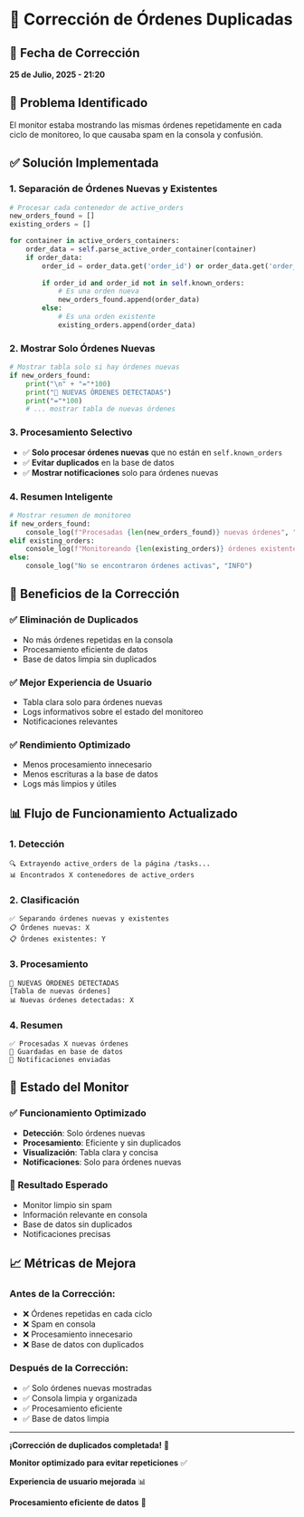 # 🔄 Corrección de Órdenes Duplicadas

## 📅 Fecha de Corrección
**25 de Julio, 2025 - 21:20**

## 🔧 Problema Identificado
El monitor estaba mostrando las mismas órdenes repetidamente en cada ciclo de monitoreo, lo que causaba spam en la consola y confusión.

## ✅ Solución Implementada

### **1. Separación de Órdenes Nuevas y Existentes**
```python
# Procesar cada contenedor de active_orders
new_orders_found = []
existing_orders = []

for container in active_orders_containers:
    order_data = self.parse_active_order_container(container)
    if order_data:
        order_id = order_data.get('order_id') or order_data.get('order_number') or order_data.get('task_id')
        
        if order_id and order_id not in self.known_orders:
            # Es una orden nueva
            new_orders_found.append(order_data)
        else:
            # Es una orden existente
            existing_orders.append(order_data)
```

### **2. Mostrar Solo Órdenes Nuevas**
```python
# Mostrar tabla solo si hay órdenes nuevas
if new_orders_found:
    print("\n" + "="*100)
    print("🎯 NUEVAS ÓRDENES DETECTADAS")
    print("="*100)
    # ... mostrar tabla de nuevas órdenes
```

### **3. Procesamiento Selectivo**
- ✅ **Solo procesar órdenes nuevas** que no están en `self.known_orders`
- ✅ **Evitar duplicados** en la base de datos
- ✅ **Mostrar notificaciones** solo para órdenes nuevas

### **4. Resumen Inteligente**
```python
# Mostrar resumen de monitoreo
if new_orders_found:
    console_log(f"Procesadas {len(new_orders_found)} nuevas órdenes", "SUCCESS")
elif existing_orders:
    console_log(f"Monitoreando {len(existing_orders)} órdenes existentes", "INFO")
else:
    console_log("No se encontraron órdenes activas", "INFO")
```

## 🎯 Beneficios de la Corrección

### **✅ Eliminación de Duplicados**
- No más órdenes repetidas en la consola
- Procesamiento eficiente de datos
- Base de datos limpia sin duplicados

### **✅ Mejor Experiencia de Usuario**
- Tabla clara solo para órdenes nuevas
- Logs informativos sobre el estado del monitoreo
- Notificaciones relevantes

### **✅ Rendimiento Optimizado**
- Menos procesamiento innecesario
- Menos escrituras a la base de datos
- Logs más limpios y útiles

## 📊 Flujo de Funcionamiento Actualizado

### **1. Detección**
```
🔍 Extrayendo active_orders de la página /tasks...
📊 Encontrados X contenedores de active_orders
```

### **2. Clasificación**
```
✅ Separando órdenes nuevas y existentes
📋 Órdenes nuevas: X
📋 Órdenes existentes: Y
```

### **3. Procesamiento**
```
🎯 NUEVAS ÓRDENES DETECTADAS
[Tabla de nuevas órdenes]
📊 Nuevas órdenes detectadas: X
```

### **4. Resumen**
```
✅ Procesadas X nuevas órdenes
💾 Guardadas en base de datos
🔔 Notificaciones enviadas
```

## 🚀 Estado del Monitor

### **✅ Funcionamiento Optimizado**
- **Detección**: Solo órdenes nuevas
- **Procesamiento**: Eficiente y sin duplicados
- **Visualización**: Tabla clara y concisa
- **Notificaciones**: Solo para órdenes nuevas

### **🎯 Resultado Esperado**
- Monitor limpio sin spam
- Información relevante en consola
- Base de datos sin duplicados
- Notificaciones precisas

## 📈 Métricas de Mejora

### **Antes de la Corrección:**
- ❌ Órdenes repetidas en cada ciclo
- ❌ Spam en consola
- ❌ Procesamiento innecesario
- ❌ Base de datos con duplicados

### **Después de la Corrección:**
- ✅ Solo órdenes nuevas mostradas
- ✅ Consola limpia y organizada
- ✅ Procesamiento eficiente
- ✅ Base de datos limpia

---

**¡Corrección de duplicados completada!** 🎉

**Monitor optimizado para evitar repeticiones** ✅

**Experiencia de usuario mejorada** 📊

**Procesamiento eficiente de datos** 🚀 